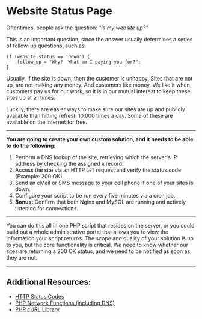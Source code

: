 # Website Status Page

Oftentimes, people ask the question: *"Is my website up?"*

This is an important question, since the answer usually determines a series of follow-up questions, such as:

```
if (website.status == 'down') {
    follow_up = "Why?  What am I paying you for?";
}
```

Usually, if the site is down, then the customer is unhappy. Sites that are not up, are not making any money. And customers like money. We like it when customers pay us for our work, so it is in our mutual interest to keep these sites up at all times.

Luckily, there are easier ways to make sure our sites are up and publicly available than hitting refresh 10,000 times a day. Some of these are available on the internet for free.

---

**You are going to create your own custom solution, and it needs to be able to do the following:**

1. Perform a DNS lookup of the site, retrieving which the server's IP address by checking the assigned `A` record.
1. Access the site via an HTTP `GET` request and verify the status code (Example: 200 OK).
1. Send an eMail or SMS message to your cell phone if one of your sites is down.
1. Configure your script to be run every five minutes via a cron job.
1. **Bonus:** Confirm that both Nginx and MySQL are running and actively listening for connections.

---

You can do this all in one PHP script that resides on the server, or you could build out a whole administrative portal that allows you to view the information your script returns. The scope and quality of your solution is up to you, but the core functionality is critical. We need to know whether our sites are returning a 200 OK status, and we need to be notified as soon as they are not.

---

## Additional Resources:

- [HTTP Status Codes](https://support.google.com/webmasters/answer/40132?hl=en)
- [PHP Network Functions (including DNS)](http://php.net/manual/en/ref.network.php)
- [PHP cURL Library](http://php.net/manual/en/book.curl.php)
